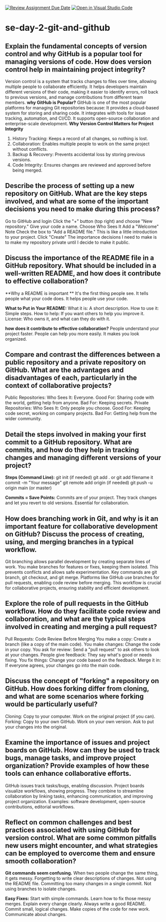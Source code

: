 [![Review Assignment Due Date](https://classroom.github.com/assets/deadline-readme-button-22041afd0340ce965d47ae6ef1cefeee28c7c493a6346c4f15d667ab976d596c.svg)](https://classroom.github.com/a/8wgCKhpZ)
[![Open in Visual Studio Code](https://classroom.github.com/assets/open-in-vscode-2e0aaae1b6195c2367325f4f02e2d04e9abb55f0b24a779b69b11b9e10269abc.svg)](https://classroom.github.com/online_ide?assignment_repo_id=18380872&assignment_repo_type=AssignmentRepo)
# se-day-2-git-and-github
## Explain the fundamental concepts of version control and why GitHub is a popular tool for managing versions of code. How does version control help in maintaining project integrity?
Version control is a system that tracks changes to files over time, allowing multiple people to collaborate efficiently. It helps developers maintain different versions of their code, making it easier to identify errors, roll back to previous versions, and manage contributions from different team members.
**why GitHub is Popular?**
GitHub is one of the most popular platforms for managing Git repositories because:
It provides a cloud-based system for storing and sharing code.
It integrates with tools for issue tracking, automation, and CI/CD.
It supports open-source collaboration and enterprise-scale development.
**Why Version Control Matters for Project Integrity**
1. History Tracking: Keeps a record of all changes, so nothing is lost.
2. Collaboration: Enables multiple people to work on the same project without conflicts.
3. Backup & Recovery: Prevents accidental loss by storing previous versions.
4. Code Integrity: Ensures changes are reviewed and approved before being merged.



## Describe the process of setting up a new repository on GitHub. What are the key steps involved, and what are some of the important decisions you need to make during this process?
Go to GitHub and login
Click the "+" button (top right) and choose "New repository."
Give your code a name.
Choose Who Sees It
Add a "Welcome" Note
Check the box to "Add a README file." This is like a little introduction to your project.
Click "Create"
The importance decisions I need to make is to make my repository private until I decide to make it public. 
## Discuss the importance of the README file in a GitHub repository. What should be included in a well-written README, and how does it contribute to effective collaboration?

**Why a README is important **
It's the first thing people see.
It tells people what your code does.
It helps people use your code.

**What to Put in Your README:**
What it is: A short description.
How to use it: Simple steps.
How to help: If you want others to help you improve it.
License: Who owns it, and what can they do with it.

**how does it contribute to effective collaboration?**
 People understand your project faster.
 People can help you more easily.
 It makes you look organized.


## Compare and contrast the differences between a public repository and a private repository on GitHub. What are the advantages and disadvantages of each, particularly in the context of collaborative projects?
Public Repositories:
Who Sees It: Everyone.
Good For: Sharing code with the world, getting help from anyone.
Bad For: Keeping secrets.
Private Repositories:
Who Sees It: Only people you choose.
Good For: Keeping code secret, working on company projects.
Bad For: Getting help from the wider community.

## Detail the steps involved in making your first commit to a GitHub repository. What are commits, and how do they help in tracking changes and managing different versions of your project?

**Steps (Command Line):**
git init (if needed)
git add . or git add filename
it commit -m "Your message"
git remote add origin <repo URL> (if needed)
git push -u origin main (or master)

**Commits = Save Points:**
 Commits are  of your project.
 They track changes and let you revert to old versions.
 Essential for collaboration.
 
## How does branching work in Git, and why is it an important feature for collaborative development on GitHub? Discuss the process of creating, using, and merging branches in a typical workflow.
Git branching allows parallel development by creating separate lines of work. You make branches for features or fixes, keeping them isolated. This prevents conflicts and allows safe experimentation. Key commands are git branch, git checkout, and git merge. Platforms like GitHub use branches for pull requests, enabling code review before merging. This workflow is crucial for collaborative projects, ensuring stability and efficient development.

## Explore the role of pull requests in the GitHub workflow. How do they facilitate code review and collaboration, and what are the typical steps involved in creating and merging a pull request?
Pull Requests: Code Review Before Merging
You make a copy: Create a branch (like a copy of the main code).
You make changes: Change the code in your copy.
You ask for review: Send a "pull request" to ask others to look at your changes.
People give feedback: They say what's good or needs fixing.
You fix things: Change your code based on the feedback.
Merge it in: If everyone agrees, your changes go into the main code.

## Discuss the concept of "forking" a repository on GitHub. How does forking differ from cloning, and what are some scenarios where forking would be particularly useful?
Cloning:
Copy to your computer.
Work on the original project (if you can).
Forking:
Copy to your own GitHub.
Work on your own version.
Ask to put your changes into the original.

## Examine the importance of issues and project boards on GitHub. How can they be used to track bugs, manage tasks, and improve project organization? Provide examples of how these tools can enhance collaborative efforts.

GitHub issues track tasks/bugs, enabling discussion. Project boards visualize workflows, showing progress. They combine to streamline collaboration by linking tasks, enhancing communication, and improving project organization. Examples: software development, open-source contributions, editorial workflows.

## Reflect on common challenges and best practices associated with using GitHub for version control. What are some common pitfalls new users might encounter, and what strategies can be employed to overcome them and ensure smooth collaboration?

**Git commands seem confusing.**
When two people change the same thing, it gets messy.
Forgetting to write clear descriptions of changes.
Not using the README file.
Committing too many changes in a single commit.
Not using branches to isolate changes.

**Easy Fixes:**
Start with simple commands.
Learn how to fix those messy merges.
Explain every change clearly.
Always write a good README.
Commit small, logical changes.
Make copies of the code for new work.
Communicate about changes.
